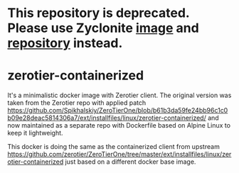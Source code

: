 # This repository is deprecated. Please use Zyclonite [image](https://hub.docker.com/r/zyclonite/zerotier/) and [repository](https://github.com/zyclonite/zerotier-docker) instead.

# zerotier-containerized

It's a minimalistic docker image with Zerotier client.
The original version was taken from the Zerotier repo with applied patch https://github.com/Spikhalskiy/ZeroTierOne/blob/b61b3da59fe24bb96c1c0b09e28deac5814306a7/ext/installfiles/linux/zerotier-containerized/
and now maintained as a separate repo with Dockerfile based on Alpine Linux to keep it lightweight.

This docker is doing the same as the containerized client from upstream https://github.com/zerotier/ZeroTierOne/tree/master/ext/installfiles/linux/zerotier-containerized just based on a different docker base image.
